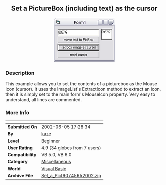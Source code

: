 ﻿<div align="center">

## Set a PictureBox \(including text\) as the cursor

<img src="PIC200265208329165.gif">
</div>

### Description

This example allows you to set the contents of a picturebox as the Mouse Icon (cursor). It uses the ImageList's ExtractIcon method to extract an icon, then it is simply set to the main form's MouseIcon property. Very easy to understand, all lines are commented.
 
### More Info
 


<span>             |<span>
---                |---
**Submitted On**   |2002-06-05 17:28:34
**By**             |[kaze](https://github.com/Planet-Source-Code/PSCIndex/blob/master/ByAuthor/kaze.md)
**Level**          |Beginner
**User Rating**    |4.9 (34 globes from 7 users)
**Compatibility**  |VB 5\.0, VB 6\.0
**Category**       |[Miscellaneous](https://github.com/Planet-Source-Code/PSCIndex/blob/master/ByCategory/miscellaneous__1-1.md)
**World**          |[Visual Basic](https://github.com/Planet-Source-Code/PSCIndex/blob/master/ByWorld/visual-basic.md)
**Archive File**   |[Set\_a\_Pict90745652002\.zip](https://github.com/Planet-Source-Code/kaze-set-a-picturebox-including-text-as-the-cursor__1-35510/archive/master.zip)








